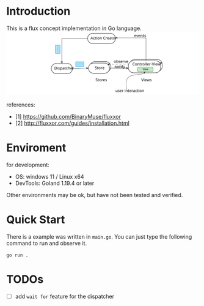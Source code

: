 # Introduction

This is a flux concept implementation in Go language.
![flux state management architecture](./README.svg)

references:
+ [1] https://github.com/BinaryMuse/fluxxor
+ [2] http://fluxxor.com/guides/installation.html

# Enviroment

for development:
+ OS: windows 11 / Linux x64
+ DevTools: Goland 1.19.4 or later

Other environments may be ok, but have not been tested and verified.

# Quick Start

There is a example was written in `main.go`. You can just type the following command to run and observe it. 

```shell
go run .
```

# TODOs

+ [ ]  add `wait for` feature for the dispatcher

